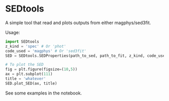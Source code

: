 # SEDtools
A simple tool that read and plots outputs from either magphys/sed3fit.

Usage:
```python
import SEDtools
z_kind = 'spec' # Or 'phot'
code_used = 'magphys' # Or 'sed3fit'
SED = SEDtools.SEDProperties(path_to_sed, path_to_fit, z_kind, code_used)

# To plot the SED
fig = plt.figure(figsize=(10,5))
ax = plt.subplot(111)
title = 'whatever'
SED.plot_SED(ax, title)
```

See some examples in the notebook.
